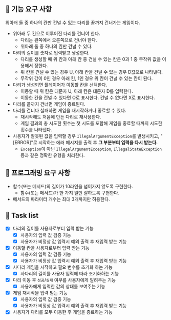 ## 🚀 기능 요구 사항

위아래 둘 중 하나의 칸만 건널 수 있는 다리를 끝까지 건너가는 게임이다.
- 위아래 두 칸으로 이루어진 다리를 건너야 한다.
    - 다리는 왼쪽에서 오른쪽으로 건너야 한다.
    - 위아래 둘 중 하나의 칸만 건널 수 있다.
- 다리의 길이를 숫자로 입력받고 생성한다.
    - 다리를 생성할 때 위 칸과 아래 칸 중 건널 수 있는 칸은 0과 1 중 무작위 값을 이용해서 정한다.
    - 위 칸을 건널 수 있는 경우 U, 아래 칸을 건널 수 있는 경우 D값으로 나타낸다.
    - 무작위 값이 0인 경우 아래 칸, 1인 경우 위 칸이 건널 수 있는 칸이 된다.
- 다리가 생성되면 플레이어가 이동할 칸을 선택한다.
    - 이동할 때 위 칸은 대문자 U, 아래 칸은 대문자 D를 입력한다.
    - 이동한 칸을 건널 수 있다면 O로 표시한다. 건널 수 없다면 X로 표시한다.
- 다리를 끝까지 건너면 게임이 종료된다.
- 다리를 건너다 실패하면 게임을 재시작하거나 종료할 수 있다.
    - 재시작해도 처음에 만든 다리로 재사용한다.
    - 게임 결과의 총 시도한 횟수는 첫 시도를 포함해 게임을 종료할 때까지 시도한 횟수를 나타낸다.
- 사용자가 잘못된 값을 입력할 경우 `IllegalArgumentException`를 발생시키고, "[ERROR]"로 시작하는 에러 메시지를 출력 후 **그 부분부터 입력을 다시 받는다.**
    - `Exception`이 아닌 `IllegalArgumentException`, `IllegalStateException` 등과 같은 명확한 유형을 처리한다.

## 🚀 프로그래밍 요구 사항
- 함수(또는 메서드)의 길이가 10라인을 넘어가지 않도록 구현한다.
    - 함수(또는 메서드)가 한 가지 일만 잘하도록 구현한다.
- 메서드의 파라미터 개수는 최대 3개까지만 허용한다.

## 📝 Task list
- [X] 다리의 길이를 사용자로부터 입력 받는 기능
    - [X] 사용자의 입력 값 검증 기능
    - [X] 사용자가 비정상 값 입력시 예외 출력 후 재입력 받는 기능
- [X] 이동할 칸을 사용자로부터 입력 받는 기능
    - [X] 사용자의 입력 값 검증 기능
    - [X] 사용자가 비정상 값 입력시 예외 출력 후 재입력 받는 기능
- [X] 사다리 게임을 시작하고 필요 변수를 초기화 하는 기능
    - [X] 사다리의 길이를 사용자 입력에 따라 초기화하는 기능
- [X] 다리 이동 후 `성공`/`실패` 여부를 사용자에게 알려주는 기능
    - [X] 사용자에게 입력한 값의 상태를 보여주는 기능
- [X] 게임 재시작을 입력 받는 기능
    - [X] 사용자의 입력 값 검증 기능
    - [X] 사용자가 비정상 값 입력시 예외 출력 후 재입력 받는 기능
- [X] 사용자가 다리를 모두 이동한 후 게임을 종료하는 기능